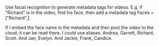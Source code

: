 Use facial recognition to generate metadata tags for videos.  E.g. if "Richard" is in the video, find his face, then add a metadata tag Faces = ["Richard",].

If I embed the face name in the metadata and then post the video to the cloud, it can be read there.  I could use aliases.  Andrea, Garrett, Richard, Scott.  And Jan, Evelyn.  And Jackie, Frank, Candice.
